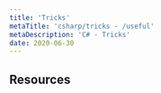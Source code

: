 ```yaml
---
title: 'Tricks'
metaTitle: 'csharp/tricks - /useful'
metaDescription: 'C# - Tricks'
date: 2020-06-30
---
```


## Resources
